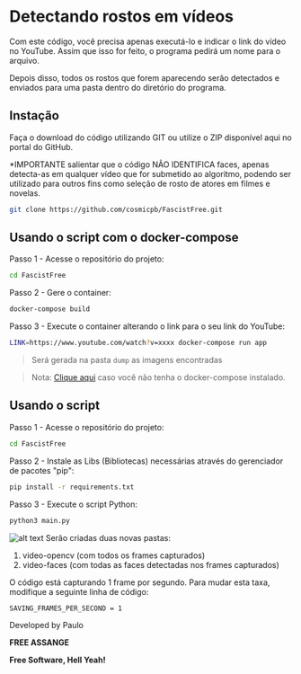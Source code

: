 # Detectando rostos em vídeos
Com este código, você precisa apenas executá-lo e indicar o link do vídeo no YouTube.
Assim que isso for feito, o programa pedirá um nome para o arquivo.

Depois disso, todos os rostos que forem aparecendo serão detectados e enviados para uma pasta dentro do diretório do programa.

## Instação

Faça o download do código utilizando GIT ou utilize o ZIP disponível aqui no portal do GitHub.

*IMPORTANTE salientar que o código NÃO IDENTIFICA faces, apenas detecta-as em qualquer vídeo que for submetido ao algoritmo, podendo ser utilizado para outros fins como seleção de rosto de atores em filmes e novelas.

```sh
git clone https://github.com/cosmicpb/FascistFree.git

```

## Usando o script com o docker-compose


Passo 1 - Acesse o repositório do projeto:

```sh
cd FascistFree
```

Passo 2 - Gere o container:

```sh
docker-compose build
```

Passo 3 - Execute o container alterando o link para o seu link do YouTube:

```sh
LINK=https://www.youtube.com/watch?v=xxxx docker-compose run app
```

> Será gerada na pasta `dump` as imagens encontradas

> Nota: [Clique aqui](https://docs.docker.com/compose/install/) caso você não tenha o
docker-compose instalado.

## Usando o script
Passo 1 - Acesse o repositório do projeto:
```sh
cd FascistFree
```
Passo 2 - Instale as Libs (Bibliotecas) necessárias através do gerenciador de pacotes "pip":
```sh
pip install -r requirements.txt
```
Passo 3 - Execute o script Python:
```sh
python3 main.py
```
![alt text](https://uploaddeimagens.com.br/images/004/289/753/original/1.png?1673290162)
Serão criadas duas novas pastas:
1. video-opencv (com todos os frames capturados)
2. video-faces (com todas as faces detectadas nos frames capturados)

O código está capturando 1 frame por segundo. Para mudar esta taxa, modifique a seguinte linha de código:
```
SAVING_FRAMES_PER_SECOND = 1
```
Developed by Paulo


**FREE ASSANGE**

**Free Software, Hell Yeah!**
